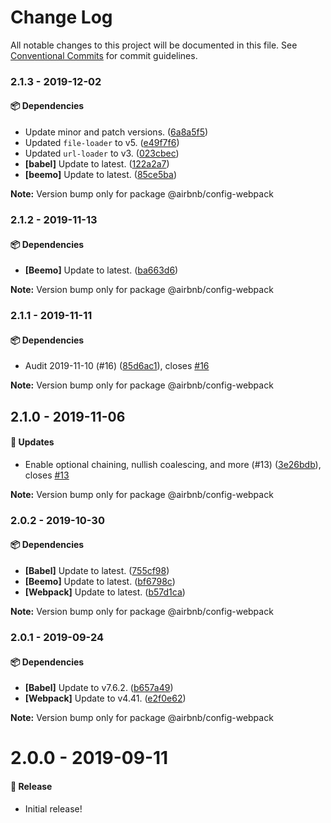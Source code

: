 # Change Log

All notable changes to this project will be documented in this file.
See [Conventional Commits](https://conventionalcommits.org) for commit guidelines.

### 2.1.3 - 2019-12-02

#### 📦 Dependencies

- Update minor and patch versions. ([6a8a5f5](https://github.com/airbnb/nimbus/commit/6a8a5f5))
- Updated `file-loader` to v5. ([e49f7f6](https://github.com/airbnb/nimbus/commit/e49f7f6))
- Updated `url-loader` to v3. ([023cbec](https://github.com/airbnb/nimbus/commit/023cbec))
- **[babel]** Update to latest. ([122a2a7](https://github.com/airbnb/nimbus/commit/122a2a7))
- **[beemo]** Update to latest. ([85ce5ba](https://github.com/airbnb/nimbus/commit/85ce5ba))

**Note:** Version bump only for package @airbnb/config-webpack





### 2.1.2 - 2019-11-13

#### 📦 Dependencies

- **[Beemo]** Update to latest. ([ba663d6](https://github.com/airbnb/nimbus/commit/ba663d6))

**Note:** Version bump only for package @airbnb/config-webpack





### 2.1.1 - 2019-11-11

#### 📦 Dependencies

- Audit 2019-11-10 (#16) ([85d6ac1](https://github.com/airbnb/nimbus/commit/85d6ac1)), closes [#16](https://github.com/airbnb/nimbus/issues/16)

**Note:** Version bump only for package @airbnb/config-webpack





## 2.1.0 - 2019-11-06

#### 🚀 Updates

- Enable optional chaining, nullish coalescing, and more (#13) ([3e26bdb](https://github.com/airbnb/nimbus/commit/3e26bdb)), closes [#13](https://github.com/airbnb/nimbus/issues/13)

**Note:** Version bump only for package @airbnb/config-webpack





### 2.0.2 - 2019-10-30

#### 📦 Dependencies

- **[Babel]** Update to latest. ([755cf98](https://github.com/airbnb/nimbus/commit/755cf98))
- **[Beemo]** Update to latest. ([bf6798c](https://github.com/airbnb/nimbus/commit/bf6798c))
- **[Webpack]** Update to latest. ([b57d1ca](https://github.com/airbnb/nimbus/commit/b57d1ca))

**Note:** Version bump only for package @airbnb/config-webpack





### 2.0.1 - 2019-09-24

#### 📦 Dependencies

- **[Babel]** Update to v7.6.2. ([b657a49](https://github.com/airbnb/nimbus/commit/b657a49))
- **[Webpack]** Update to v4.41. ([e2f0e62](https://github.com/airbnb/nimbus/commit/e2f0e62))

**Note:** Version bump only for package @airbnb/config-webpack





# 2.0.0 - 2019-09-11

#### 🎉 Release

- Initial release!

